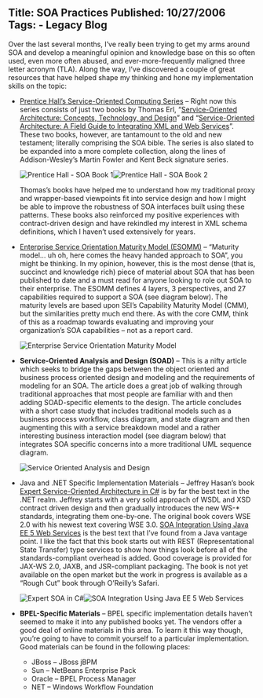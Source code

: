 Title: SOA Practices
Published: 10/27/2006
Tags:
    - Legacy Blog
---
Over the last several months, I’ve really been trying to get my arms around SOA and develop a meaningful opinion and knowledge base on this so often used, even more often abused, and ever-more-frequently maligned three letter acronym (TLA). Along the way, I’ve discovered a couple of great resources that have helped shape my thinking and hone my implementation skills on the topic:

* [Prentice Hall’s Service-Oriented Computing Series](http://www.soabooks.com/) – Right now this series consists of just two books by Thomas Erl, “[Service-Oriented Architecture: Concepts, Technology, and Design](https://www.amazon.com/Service-Oriented-Architecture-SOA-Concepts-Technology/dp/0131858580/)” and “[Service-Oriented Architecture: A Field Guide to Integrating XML and Web Services](https://www.amazon.com/Service-Oriented-Architecture-Guide-Integrating-Services/dp/0131428985)”. These two books, however, are tantamount to the old and new testament; literally comprising the SOA bible. The series is also slated to be expanded into a more complete collection, along the lines of Addison-Wesley’s Martin Fowler and Kent Beck signature series.

    ![Prentice Hall - SOA Book 1](https://s3.amazonaws.com/s3.beckshome.com/20061027-Prentice-Hall-SOA-1.jpg)![Prentice Hall - SOA Book 2](http://s3.beckshome.com/20061027-Prentice-Hall-SOA-2.jpg)

    Thomas’s books have helped me to understand how my traditional proxy and wrapper-based viewpoints fit into service design and how I might be able to improve the robustness of SOA interfaces built using these patterns. These books also reinforced my positive experiences with contract-driven design and have rekindled my interest in XML schema definitions, which I haven’t used extensively for years.

* [Enterprise Service Orientation Maturity Model (ESOMM)](https://docs.microsoft.com/en-us/previous-versions/bb245664(v=msdn.10)?redirectedfrom=MSDN) – “Maturity model… uh oh, here comes the heavy handed approach to SOA”, you might be thinking. In my opinion, however, this is the most dense (that is, succinct and knowledge rich) piece of material about SOA that has been published to date and a must read for anyone looking to role out SOA to their enterprise. The ESOMM defines 4 layers, 3 perspectives, and 27 capabilities required to support a SOA (see diagram below). The maturity levels are based upon SEI’s Capability Maturity Model (CMM), but the similarities pretty much end there. As with the core CMM, think of this as a roadmap towards evaluating and improving your organization’s SOA capabilities – not as a report card.

    ![Enterprise Service Orientation Maturity Model](https://s3.amazonaws.com/s3.beckshome.com/20061027-ESOMM-Large.gif)

* **Service-Oriented Analysis and Design (SOAD)** – This is a nifty article which seeks to bridge the gaps between the object oriented and business process oriented design and modeling and the requirements of modeling for an SOA. The article does a great job of walking through traditional approaches that most people are familiar with and then adding SOAD-specific elements to the design. The article concludes with a short case study that includes traditional models such as a business process workflow, class diagram, and state diagram and then augmenting this with a service breakdown model and a rather interesting business interaction model (see diagram below) that integrates SOA specific concerns into a more traditional UML sequence diagram.

    ![Service Oriented Analysis and Design](https://s3.amazonaws.com/s3.beckshome.com/20061027-Service-Oriented-Analysis-and-Design-Large.gif)

* Java and .NET Specific Implementation Materials – Jeffrey Hasan’s book [Expert Service-Oriented Architecture in C#](https://www.amazon.com/Expert-Service-Oriented-Architecture-2005-Second/dp/159059701X) is by far the best text in the .NET realm. Jeffrey starts with a very solid approach of WSDL and XSD contract driven design and then gradually introduces the new WS-* standards, integrating them one-by-one. The original book covers WSE 2.0 with his newest text covering WSE 3.0. [SOA Integration Using Java EE 5 Web Services](https://www.amazon.com/SOA-Using-Java-Web-Services/dp/0130449687/) is the best text that I’ve found from a Java vantage point. I like the fact that this book starts out with REST (Representational State Transfer) type services to show how things look before all of the standards-compliant overhead is added. Good coverage is provided for JAX-WS 2.0, JAXB, and JSR-compliant packaging. The book is not yet available on the open market but the work in progress is available as a “Rough Cut” book through O’Reilly’s Safari.

    ![Expert SOA in C#](https://s3.amazonaws.com/s3.beckshome.com/20061027-Expert-SOA-CSharp.jpg)![SOA Integration Using Java EE 5 Web Services](https://s3.amazonaws.com/s3.beckshome.com/20061027-SOA-Integration-Using-Java-EE-5-Web-Services.jpg)

* **BPEL-Specific Materials** – BPEL specific implementation details haven’t seemed to make it into any published books yet. The vendors offer a good deal of online materials in this area. To learn it this way though, you’re going to have to commit yourself to a particular implementation. Good materials can be found in the following places:
    * JBoss – JBoss jBPM
    * Sun – NetBeans Enterprise Pack
    * Oracle – BPEL Process Manager
    * NET – Windows Workflow Foundation